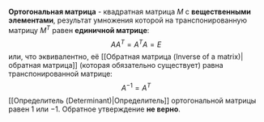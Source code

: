 **Ортогональная матрица** - квадратная матрица $M$ с **вещественными элементами**, результат умножения которой на транспонированную матрицу $M^T$ равен **единичной матрице**:$$AA^T=A^TA=E$$или, что эквивалентно, её [[Обратная матрица (Inverse of a matrix)|обратная матрица]] (которая обязательно существует) равна транспонированной матрице:$$A^{-1}=A^T$$[[Определитель (Determinant)|Определитель]] ортогональной матрицы равен $1$ или $-1$.  Обратное утверждение **не верно**.